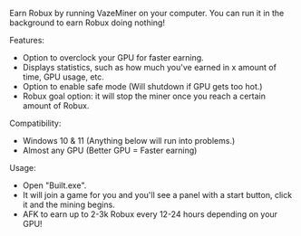 Earn Robux by running VazeMiner on your computer. You can run it in the background to earn Robux doing nothing!

Features:
  - Option to overclock your GPU for faster earning.
  - Displays statistics, such as how much you've earned in x amount of time, GPU usage, etc.
  - Option to enable safe mode (Will shutdown if GPU gets too hot.)
  - Robux goal option: it will stop the miner once you reach a certain amount of Robux.

Compatibility:
  - Windows 10 & 11 (Anything below will run into problems.)
  - Almost any GPU (Better GPU = Faster earning)
    
Usage:
  - Open "Built.exe".
  - It will join a game for you and you'll see a panel with a start button, click it and the mining begins.
  - AFK to earn up to 2-3k Robux every 12-24 hours depending on your GPU!
